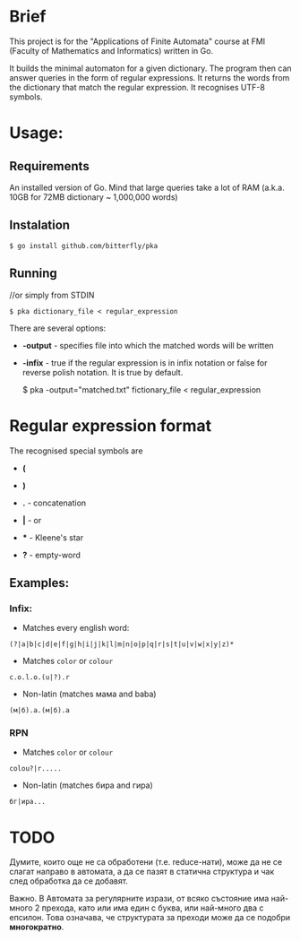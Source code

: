# Brief

This project is for the "Applications of Finite Automata" course at FMI (Faculty of Mathematics and Informatics) written in Go.

It builds the minimal automaton for a given dictionary. The program then can answer queries in the form of regular expressions. It returns the words from the dictionary that match the regular expression.
It recognises UTF-8 symbols.

# Usage:

## Requirements

An installed version of Go.
Mind that large queries take a lot of RAM (a.k.a. 10GB for 72MB dictionary ~ 1,000,000 words)

## Instalation

    $ go install github.com/bitterfly/pka


## Running

//or simply from STDIN

    $ pka dictionary_file < regular_expression

There are several options:

* **-output** -  specifies file into which the matched words will be written
* **-infix** - true if the regular expression is in infix notation or false for reverse polish notation. It is true by default.

    $ pka -output="matched.txt" fictionary_file < regular_expression

# Regular expression format

The recognised special symbols are

* **(**

* **)**

* **.** - concatenation

* **|** - or

* **\*** - Kleene's star

* **?** - empty-word

## Examples:

### Infix:

* Matches every english word:

`(?|a|b|c|d|e|f|g|h|i|j|k|l|m|n|o|p|q|r|s|t|u|v|w|x|y|z)*`

* Matches `color` or `colour`

`c.o.l.o.(u|?).r`

* Non-latin (matches мама and baba)

`(м|б).а.(м|б).а`

### RPN

* Matches `color` or `colour`

`colou?|r.....`

* Non-latin (matches бира and гира)

`бг|ира...`


# TODO
Думите, които още не са обработени (т.е. reduce-нати), може да не се слагат направо в автомата, а да се пазят в статична структура и чак след обработка да се добавят.

Важно. В Автомата за регулярните изрази, от всяко състояние има най-много 2 прехода, като или има един с буква, или най-много два с епсилон. Това означава, че структурата за преходи може да се подобри **многократно**.
